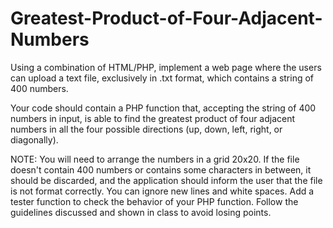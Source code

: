 # Greatest-Product-of-Four-Adjacent-Numbers
Using a combination of HTML/PHP, implement a web page where the users can upload a text file, exclusively in .txt format, which contains a string of 400 numbers.

Your code should contain a PHP function that, accepting the string of 400 numbers in input, is able to find the greatest product of four adjacent numbers in all the four possible directions (up, down, left, right, or diagonally).

NOTE:
    You will need to arrange the numbers in a grid 20x20.
    If the file doesn't contain 400 numbers or contains some characters in between, it should be discarded, and the application should inform the user that the file is not format correctly.
    You can ignore new lines and white spaces.
    Add a tester function to check the behavior of your PHP function.
    Follow the guidelines discussed and shown in class to avoid losing points.
 
